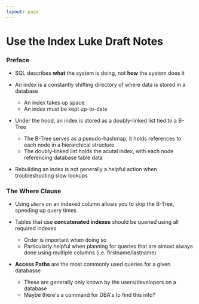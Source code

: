```yaml
---
layout: page
---
```


# Use the Index Luke Draft Notes

### Preface

* SQL describes **what** the system is doing, not **how** the system does it


* An index is a constantly shifting directory of where data is stored in a database
  * An index takes up space
  * An index must be kept up-to-date


* Under the hood, an index is stored as a doubly-linked list tied to a B-Tree
  * The B-Tree serves as a pseudo-hashmap; it holds references to each node in a hierarchical structure
  * The doubly-linked list holds the acutal index, with each node referencing database table data


* Rebuilding an index is not generally a helpful action when troubleshooting slow lookups


### The Where Clause

* Using `where` on an indexed column allows you to skip the B-Tree, speeding up query times

* Tables that use **concatenated indexes** should be queried using all required indexes
  * Order is important when doing so
  * Particularly helpful when planning for queries that are almost always done using multiple columns (i.e. firstname/lastname)

* **Access Paths** are the most commonly used queries for a given databasse
  * These are generally only known by the users/developers on a database
  * Maybe there's a command for DBA's to find this info?

